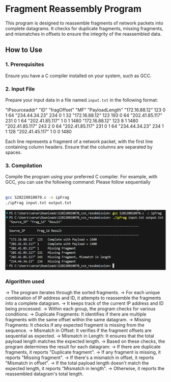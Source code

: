 # Fragment Reassembly Program

This program is designed to reassemble fragments of network packets into complete datagrams. It checks for duplicate fragments, missing fragments, and mismatches in offsets to ensure the integrity of the reassembled data.

## How to Use

### 1. Prerequisites

Ensure you have a C compiler installed on your system, such as GCC.

### 2. Input File

Prepare your input data in a file named `input.txt` in the following format:

"IPsourceaddr" "ID" "fragOffset" "MF" "PayloadLength"
"172.16.88.12" 123 0 1 64
"234.44.34.23" 234 0 1 32
"172.16.88.12" 123 193 0 64
"202.41.85.117" 231 0 1 64
"202.41.85.117" 1 0 1 1480
"172.16.88.12" 123 8 1 1480
"202.41.85.117" 243 2 0 64
"202.41.85.117" 231 0 1 64
"234.44.34.23" 234 1 1 128
"202.41.45.117" 1 0 0 1480

Each line represents a fragment of a network packet, with the first line containing column headers. Ensure that the columns are separated by spaces.

### 3. Compilation

Compile the program using your preferred C compiler. For example, with GCC, you can use the following command:
Please follow sequentially

```bash

gcc S20220010070.c -o ipFrag
./ipFrag input.txt output.txt

```

![kupakala](image.png)

### Algorithm used

-> The program iterates through the sorted fragments.
-> For each unique combination of IP address and ID, it attempts to reassemble the fragments into a complete datagram.
-> It keeps track of the current IP address and ID being processed.
-> Within each group, the program checks for various conditions:
-> Duplicate Fragments: It identifies if there are multiple fragments with the same offset within the same datagram.
-> Missing Fragments: It checks if any expected fragment is missing from the sequence.
-> Mismatch in Offset: It verifies if the fragment offsets are sequential as expected.
-> Mismatch in Length: It ensures that the total payload length matches the expected length.
-> Based on these checks, the program determines the result for each datagram:
-> If there are duplicate fragments, it reports "Duplicate fragment".
-> If any fragment is missing, it reports "Missing fragment".
-> If there's a mismatch in offset, it reports "Mismatch in offset".
-> If the total payload length doesn't match the expected length, it reports "Mismatch in length".
-> Otherwise, it reports the reassembled datagram's total length.
